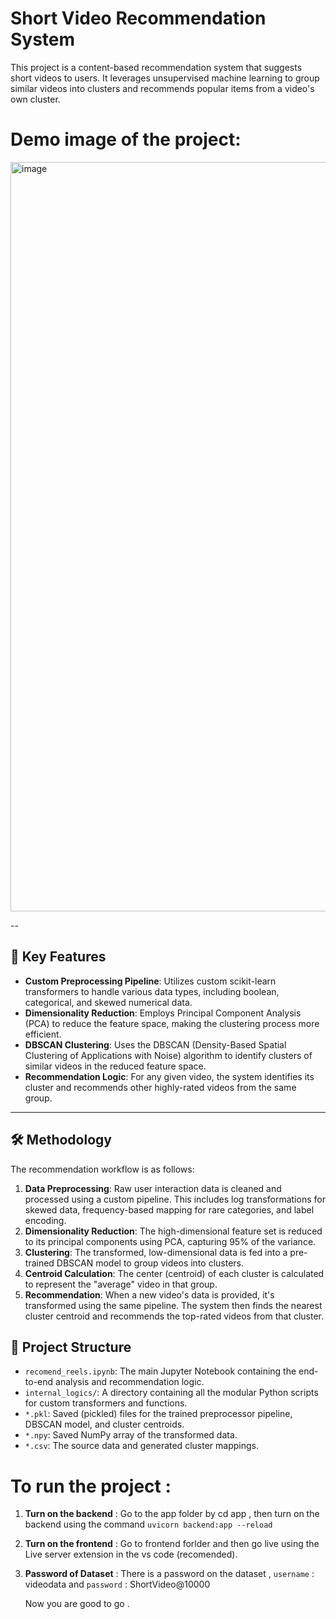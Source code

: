# Short Video Recommendation System

This project is a content-based recommendation system that suggests short videos to users. It leverages unsupervised machine learning to group similar videos into clusters and recommends popular items from a video's own cluster.

# Demo image of the project:

<img width="1918" height="1199" alt="image" src="https://github.com/user-attachments/assets/2c710982-86e9-4fb0-882e-bf624c0dbfd2" />

--

## 🚀 Key Features

* **Custom Preprocessing Pipeline**: Utilizes custom scikit-learn transformers to handle various data types, including boolean, categorical, and skewed numerical data.
* **Dimensionality Reduction**: Employs Principal Component Analysis (PCA) to reduce the feature space, making the clustering process more efficient.
* **DBSCAN Clustering**: Uses the DBSCAN (Density-Based Spatial Clustering of Applications with Noise) algorithm to identify clusters of similar videos in the reduced feature space.
* **Recommendation Logic**: For any given video, the system identifies its cluster and recommends other highly-rated videos from the same group.

---

## 🛠️ Methodology

The recommendation workflow is as follows:

1.  **Data Preprocessing**: Raw user interaction data is cleaned and processed using a custom pipeline. This includes log transformations for skewed data, frequency-based mapping for rare categories, and label encoding.
2.  **Dimensionality Reduction**: The high-dimensional feature set is reduced to its principal components using PCA, capturing 95% of the variance.
3.  **Clustering**: The transformed, low-dimensional data is fed into a pre-trained DBSCAN model to group videos into clusters.
4.  **Centroid Calculation**: The center (centroid) of each cluster is calculated to represent the "average" video in that group.
5.  **Recommendation**: When a new video's data is provided, it's transformed using the same pipeline. The system then finds the nearest cluster centroid and recommends the top-rated videos from that cluster.


## 📁 Project Structure

* `recomend_reels.ipynb`: The main Jupyter Notebook containing the end-to-end analysis and recommendation logic.
* `internal_logics/`: A directory containing all the modular Python scripts for custom transformers and functions.
* `*.pkl`: Saved (pickled) files for the trained preprocessor pipeline, DBSCAN model, and cluster centroids.
* `*.npy`: Saved NumPy array of the transformed data.
* `*.csv`: The source data and generated cluster mappings.


# To run the project :

1. **Turn on the backend** : Go to the app folder by cd app , then turn on the backend using the command `uvicorn backend:app --reload`
2. **Turn on the frontend** : Go to frontend forlder and then go live using the Live server extension in the vs code (recomended).
3. **Password of Dataset** : There is a password on the dataset , `username` : videodata and `password` : ShortVideo@10000

   Now you are good to go .
